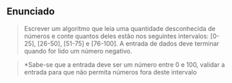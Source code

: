 ## Enunciado

> Escrever um algoritmo que leia uma quantidade desconhecida de números e conte quantos deles estão nos seguintes intervalos: [0-25], [26-50], [51-75] e [76-100]. A entrada de dados deve terminar quando for lido um número negativo.

> *Sabe-se que a entrada deve ser um número entre 0 e 100, validar a entrada para que não permita números fora deste intervalo